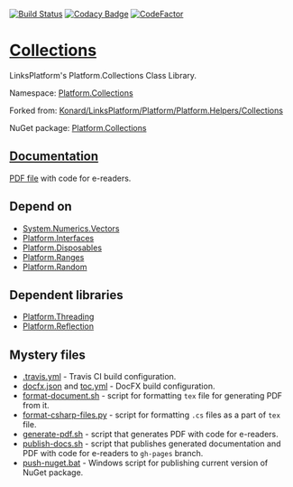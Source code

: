[![Build Status](https://travis-ci.com/linksplatform/Collections.svg?branch=master)](https://travis-ci.com/linksplatform/Collections)
[![Codacy Badge](https://api.codacy.com/project/badge/Grade/735d9162bbdf4c36a8d14f48c2cd7e90)](https://app.codacy.com/app/drakonard/Collections?utm_source=github.com&utm_medium=referral&utm_content=linksplatform/Collections&utm_campaign=Badge_Grade_Dashboard)
[![CodeFactor](https://www.codefactor.io/repository/github/linksplatform/collections/badge)](https://www.codefactor.io/repository/github/linksplatform/collections)

# [Collections](https://github.com/linksplatform/Collections)

LinksPlatform's Platform.Collections Class Library.

Namespace: [Platform.Collections](https://linksplatform.github.io/Collections/api/Platform.Collections.html)

Forked from: [Konard/LinksPlatform/Platform/Platform.Helpers/Collections](https://github.com/Konard/LinksPlatform/tree/3f493392043220e6efef3df8650cd61f916122bd/Platform/Platform.Helpers/Collections)

NuGet package: [Platform.Collections](https://www.nuget.org/packages/Platform.Collections)

## [Documentation](https://linksplatform.github.io/Collections)
[PDF file](https://linksplatform.github.io/Collections/Platform.Collections.pdf) with code for e-readers.

## Depend on
*   [System.Numerics.Vectors](https://www.nuget.org/packages/System.Numerics.Vectors)
*   [Platform.Interfaces](https://github.com/linksplatform/Interfaces)
*   [Platform.Disposables](https://github.com/linksplatform/Disposables)
*   [Platform.Ranges](https://github.com/linksplatform/Ranges)
*   [Platform.Random](https://github.com/linksplatform/Ranges)

## Dependent libraries
*   [Platform.Threading](https://github.com/linksplatform/Threading)
*   [Platform.Reflection](https://github.com/linksplatform/Reflection)

## Mystery files
*   [.travis.yml](https://github.com/linksplatform/Collections/blob/master/.travis.yml) - Travis CI build configuration.
*   [docfx.json](https://github.com/linksplatform/Collections/blob/master/docfx.json) and [toc.yml](https://github.com/linksplatform/Collections/blob/master/toc.yml) - DocFX build configuration.
*   [format-document.sh](https://github.com/linksplatform/Collections/blob/master/format-document.sh) - script for formatting `tex` file for generating PDF from it.
*   [format-csharp-files.py](https://github.com/linksplatform/Collections/blob/master/format-csharp-files.py) - script for formatting `.cs` files as a part of `tex` file.
*   [generate-pdf.sh](https://github.com/linksplatform/Collections/blob/master/generate-pdf.sh) - script that generates PDF with code for e-readers.
*   [publish-docs.sh](https://github.com/linksplatform/Collections/blob/master/publish-docs.sh) - script that publishes generated documentation and PDF with code for e-readers to `gh-pages` branch.
*   [push-nuget.bat](https://github.com/linksplatform/Collections/blob/master/push-nuget.bat) - Windows script for publishing current version of NuGet package.